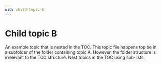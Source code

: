 ```yaml
---
uid: child-topic-b
---
```


# Child topic B

An example topic that is nested in the TOC. This topic file happens top be in a subfolder of the folder containing topic A. However, the folder structure is irrelevant to the TOC structure. Nest topics in the TOC using sub-lists.
